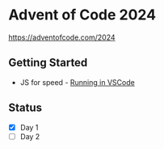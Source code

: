 # Advent of Code 2024
https://adventofcode.com/2024

## Getting Started
* JS for speed - [Running in VSCode](https://sebhastian.com/run-javascript-visual-studio-code/)

## Status
* [x] Day 1
* [ ] Day 2
